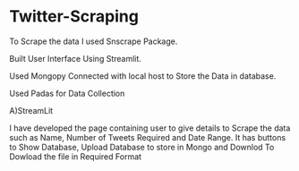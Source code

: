 # Twitter-Scraping
To Scrape the data I used Snscrape Package.

Built User Interface Using Streamlit.

Used Mongopy Connected with local host to Store the Data in database.

Used Padas for Data Collection

A)StreamLit

I have developed the page containing user to give details to Scrape the data such as Name, Number of Tweets Required and Date Range. It has buttons to Show Database, Upload Database to store in Mongo and Downlod To Dowload the file in Required Format
